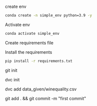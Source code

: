 create env

```bash
conda create -n simple_env python=3.9 -y
```

Activate env
```bash
conda activate simple_env
```

Create requirements file

Install the requirements
```bash
pip install -r requirements.txt
```

git init

dvc init

dvc add data_given/winequality.csv

git add . && git commit -m "first commit"